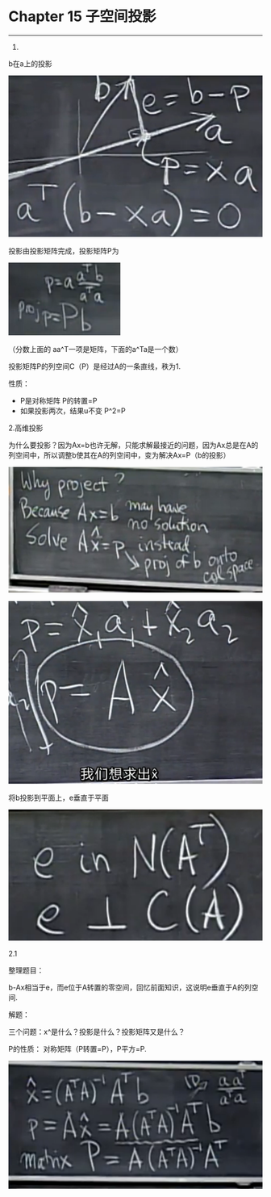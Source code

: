 # Chapter 15 子空间投影

---

1.

b在a上的投影

![](/assets/微信图片_20180116132636.png)

投影由投影矩阵完成，投影矩阵P为

![](/assets/微信图片_20180116132701.png)

（分数上面的 aa^T一项是矩阵，下面的a^Ta是一个数）

投影矩阵P的列空间C（P）是经过A的一条直线，秩为1.

性质：

* P是对称矩阵 P的转置=P
* 如果投影两次，结果u不变 P^2=P

2.高维投影

为什么要投影？因为Ax=b也许无解，只能求解最接近的问题，因为Ax总是在A的列空间中，所以调整b使其在A的列空间中，变为解决Ax=P（b的投影）

![](/assets/微信图片_20180116132705.png)

![](/assets/微信图片_20180116132707.png)

将b投影到平面上，e垂直于平面

![](/assets/微信图片_20180116132713.png)

2.1

整理题目：

b-Ax相当于e，而e位于A转置的零空间，回忆前面知识，这说明e垂直于A的列空间.

解题：

三个问题：x^是什么？投影是什么？投影矩阵又是什么？

P的性质： 对称矩阵（P转置=P），P平方=P.

![](/assets/微信图片_20180116132718.png)


